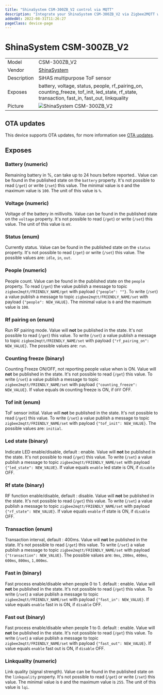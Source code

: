 ```yaml
---
title: "ShinaSystem CSM-300ZB_V2 control via MQTT"
description: "Integrate your ShinaSystem CSM-300ZB_V2 via Zigbee2MQTT with whatever smart home infrastructure you are using without the vendor's bridge or gateway."
addedAt: 2022-08-31T11:26:27
pageClass: device-page
---
```


<!-- !!!! -->
<!-- ATTENTION: This file is auto-generated through docgen! -->
<!-- You can only edit the "Notes"-Section between the two comment lines "Notes BEGIN" and "Notes END". -->
<!-- Do not use h1 or h2 heading within "## Notes"-Section. -->
<!-- !!!! -->

# ShinaSystem CSM-300ZB_V2

|     |     |
|-----|-----|
| Model | CSM-300ZB_V2  |
| Vendor  | [ShinaSystem](/supported-devices/#v=ShinaSystem)  |
| Description | SiHAS multipurpose ToF sensor |
| Exposes | battery, voltage, status, people, rf_pairing_on, counting_freeze, tof_init, led_state, rf_state, transaction, fast_in, fast_out, linkquality |
| Picture | ![ShinaSystem CSM-300ZB_V2](https://www.zigbee2mqtt.io/images/devices/CSM-300ZB_V2.jpg) |


<!-- Notes BEGIN: You can edit here. Add "## Notes" headline if not already present. -->


<!-- Notes END: Do not edit below this line -->


## OTA updates
This device supports OTA updates, for more information see [OTA updates](../guide/usage/ota_updates.md).



## Exposes

### Battery (numeric)
Remaining battery in %, can take up to 24 hours before reported..
Value can be found in the published state on the `battery` property.
It's not possible to read (`/get`) or write (`/set`) this value.
The minimal value is `0` and the maximum value is `100`.
The unit of this value is `%`.

### Voltage (numeric)
Voltage of the battery in millivolts.
Value can be found in the published state on the `voltage` property.
It's not possible to read (`/get`) or write (`/set`) this value.
The unit of this value is `mV`.

### Status (enum)
Currently status.
Value can be found in the published state on the `status` property.
It's not possible to read (`/get`) or write (`/set`) this value.
The possible values are: `idle`, `in`, `out`.

### People (numeric)
People count.
Value can be found in the published state on the `people` property.
To read (`/get`) the value publish a message to topic `zigbee2mqtt/FRIENDLY_NAME/get` with payload `{"people": ""}`.
To write (`/set`) a value publish a message to topic `zigbee2mqtt/FRIENDLY_NAME/set` with payload `{"people": NEW_VALUE}`.
The minimal value is `0` and the maximum value is `100`.

### Rf pairing on (enum)
Run RF pairing mode.
Value will **not** be published in the state.
It's not possible to read (`/get`) this value.
To write (`/set`) a value publish a message to topic `zigbee2mqtt/FRIENDLY_NAME/set` with payload `{"rf_pairing_on": NEW_VALUE}`.
The possible values are: `run`.

### Counting freeze (binary)
Counting Freeze ON/OFF, not reporting people value when is ON.
Value will **not** be published in the state.
It's not possible to read (`/get`) this value.
To write (`/set`) a value publish a message to topic `zigbee2mqtt/FRIENDLY_NAME/set` with payload `{"counting_freeze": NEW_VALUE}`.
If value equals `ON` counting freeze is ON, if `OFF` OFF.

### Tof init (enum)
ToF sensor initial.
Value will **not** be published in the state.
It's not possible to read (`/get`) this value.
To write (`/set`) a value publish a message to topic `zigbee2mqtt/FRIENDLY_NAME/set` with payload `{"tof_init": NEW_VALUE}`.
The possible values are: `initial`.

### Led state (binary)
Indicate LED enable/disable, default : enable.
Value will **not** be published in the state.
It's not possible to read (`/get`) this value.
To write (`/set`) a value publish a message to topic `zigbee2mqtt/FRIENDLY_NAME/set` with payload `{"led_state": NEW_VALUE}`.
If value equals `enable` led state is ON, if `disable` OFF.

### Rf state (binary)
RF function enable/disable, default : disable.
Value will **not** be published in the state.
It's not possible to read (`/get`) this value.
To write (`/set`) a value publish a message to topic `zigbee2mqtt/FRIENDLY_NAME/set` with payload `{"rf_state": NEW_VALUE}`.
If value equals `enable` rf state is ON, if `disable` OFF.

### Transaction (enum)
Transaction interval, default : 400ms.
Value will **not** be published in the state.
It's not possible to read (`/get`) this value.
To write (`/set`) a value publish a message to topic `zigbee2mqtt/FRIENDLY_NAME/set` with payload `{"transaction": NEW_VALUE}`.
The possible values are: `0ms`, `200ms`, `400ms`, `600ms`, `800ms`, `1,000ms`.

### Fast in (binary)
Fast process enable/disable when people 0 to 1. default : enable.
Value will **not** be published in the state.
It's not possible to read (`/get`) this value.
To write (`/set`) a value publish a message to topic `zigbee2mqtt/FRIENDLY_NAME/set` with payload `{"fast_in": NEW_VALUE}`.
If value equals `enable` fast in is ON, if `disable` OFF.

### Fast out (binary)
Fast process enable/disable when people 1 to 0. default : enable.
Value will **not** be published in the state.
It's not possible to read (`/get`) this value.
To write (`/set`) a value publish a message to topic `zigbee2mqtt/FRIENDLY_NAME/set` with payload `{"fast_out": NEW_VALUE}`.
If value equals `enable` fast out is ON, if `disable` OFF.

### Linkquality (numeric)
Link quality (signal strength).
Value can be found in the published state on the `linkquality` property.
It's not possible to read (`/get`) or write (`/set`) this value.
The minimal value is `0` and the maximum value is `255`.
The unit of this value is `lqi`.


